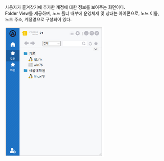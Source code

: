 사용자가 즐겨찾기에 추가한 계정에 대한 정보를 보여주는 화면이다.  
Folder View를 제공하며, 노드 폴더 내부에 운영체제 및 상태는 아이콘으로, 노드 이름, 노드 주소, 계정명으로 구성되어 있다.

![폴더 보기](image-7.png)